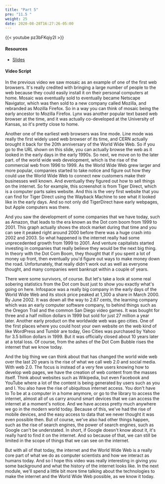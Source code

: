 ```yaml
---
title: "Part 5"
pre: "11.5 "
weight: 25
date: 2020-08-28T16:27:26-05:00
---
```


{{< youtube pz3bFKqiy2I >}}

<!-- CIS 115: PmBSF3-vdtA -->

#### Resources
* [Slides](../slides/10-History_of_the_Internet.pdf)

#### Video Script

In the previous video we saw mosaic as an example of one of the first web browsers. It's really credited with bringing a large number of people to the web because they could easily install it on their personal computers at home. Mosaic was eventually sold to eventually became Netscape Navigator, which was then sold to a new company called Mozilla, and rebranded as Mozilla Firefox. So in a way you can think of mosaic being the early ancestor to Mozilla Firefox. Lynx was another popular text based web browser at the time, and it was actually co-developed at the University of Kansas, so it's pretty close to home. 

Another one of the earliest web browsers was line mode. Line mode was really the first widely used web browser of its time, and CERN actually brought it back for the 20th anniversary of the World Wide Web. So if you go to the URL shown on this slide, you can actually browse the web as it looked in the early days in the early 1990s. So next, we move on to the later part. of the world wide web development, which is the rise of the commercial web from 1996 to 1999. As the World Wide Web grew larger and more popular, companies started to take notice and figure out how they could use the World Wide Web to connect new customers make their businesses well known. And eventually they figured out how to sell things on the internet. So for example, this screenshot is from Tiger Direct, which is a computer parts sales website. And this is the very first website that you can find for Tiger Direct using the Wayback Machine to see what it looked like in the early days. And so not only did TigerDirect have early webpages, but Apple computers was there. 

And you saw the development of some companies that we have today, such as Amazon, that leads to the era known as the Dot com boom from 1999 to 2001. This graph actually shows the stock market during that time and you can see it peaked right around 2000 before there was a huge crash into 2002 and 2003. So what happened is the internet really had some unprecedented growth from 1999 to 2001. And venture capitalists started investing in companies that really believe they would be the next big thing. In theory with the Dot Com Boom, they thought that if you spent a lot of money up front, then eventually you'd figure out ways to make money down the road. Unfortunately, that really didn't work out as well as everyone thought, and many companies went bankrupt within a couple of years. 

There were some survivors, of course. But let's take a look at some real sobering statistics from the Dot com bust just to show you exactly what's going on here. Infospace was a really big company in the early days of the World Wide Web and its stock price peaked at 1,300 a share in March 2000. By June 2002. It was down all the way to 2.67 cents, the learning company which was an early computer software company, to behind things such as the Oregon Trail and the common San Diego video games. It was bought for three and a half million dollars in 1999 but sold for just 27 million a year later. Another early product on the worldwide web was geo cities. One of the first places where you could host your own website on the web kind of like WordPress and Tumblr are today, Geo Cities was purchased by Yahoo for 3.5 billion dollars in 1999. But it was officially closed about 10 years later at a total loss. Of course, from the ashes of the Dot Com Bubble rises the internet that we know today. 

And the big thing we can think about that has changed the world wide web over the last 20 years is the rise of what we call web 2.0 and social media. With web 2.0. The focus is instead of a very few users knowing how to develop web pages, we have the creation of web content from the masses itself. Think about websites such as Wikipedia, but even Facebook and YouTube where a lot of the content is being generated by users such as you and I. You also have the rise of ubiquitous internet access. You don't have to To be at a computer in a home anymore, or go to the library to access the internet, almost all of us carry around smart devices that we can access the internet at a moment's notice. And we have access pretty much anywhere we go in the modern world today. Because of this, we've had the rise of mobile devices, and the easy access to data that we never thought it was even possible then. But of course, we've also had other things happen, such as the rise of search engines, the power of search engines, such as Google can't be understated. In short, if Google doesn't know about it, it's really hard to find it on the internet. And so because of that, we can still be limited in the scope of things that we can see on the internet. 

But with all of that today, the internet and the World Wide Web is a really core part of what we do as computer scientists and how we interact as humans today. And so I hope this video was really interesting in giving you some background and what the history of the internet looks like. In the next module, we'll spend a little bit more time talking about the technologies to make the internet and the World Wide Web possible, as we know it today.